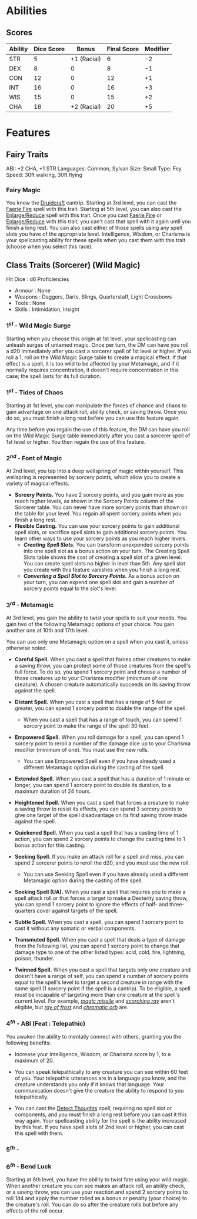 # Abilities
## Scores

Ability|Dice Score|Bonus|Final Score|Modifier
---|---|---|---|---
STR|5|+1 (Racial)|6|-2
DEX|8|0|8|-1
CON|12|0|12|+1
INT|16|0|16|+3
WIS|15|0|15|+2
CHA|18|+2 (Racial)|20|+5
# Features
## Fairy Traits
ABI: +2 CHA, +1 STR
Languages: Common, Sylvan
Size: Small
Type: Fey
Speed: 30ft walking, 30ft flying
### Fairy Magic
You know the [Druidcraft](http://dnd5e.wikidot.com/spell:druidcraft) cantrip. Starting at 3rd level, you can cast the [Faerie Fire](http://dnd5e.wikidot.com/spell:faerie-fire) spell with this trait. Starting at 5th level, you can also cast the [Enlarge/Reduce](http://dnd5e.wikidot.com/spell:enlarge-reduce) spell with this trait. Once you cast [Faerie Fire](http://dnd5e.wikidot.com/spell:faerie-fire) or [Enlarge/Reduce](http://dnd5e.wikidot.com/spell:enlarge-reduce) with this trait, you can't cast that spell with it again until you finish a long rest. You can also cast either of those spells using any spell slots you have of the appropriate level. Intelligence, Wisdom, or Charisma is your spellcasting ability for these spells when you cast them with this trait (choose when you select this race).

## Class Traits (Sorcerer) (Wild Magic)
Hit Dice : d6
Proficiencies
- Armour : None
- Weapons : Daggers, Darts, Slings, Quarterstaff, Light Crossbows
- Tools : None
- Skills : Intimidation, Insight

### $1^{st}$ - Wild Magic Surge
Starting when you choose this origin at 1st level, your spellcasting can unleash surges of untamed magic. Once per turn, the DM can have you roll a d20 immediately after you cast a sorcerer spell of 1st level or higher. If you roll a 1, roll on the Wild Magic Surge table to create a magical effect. If that effect is a spell, it is too wild to be affected by your Metamagic, and if it normally requires concentration, it doesn't require concentration in this case; the spell lasts for its full duration.

### $1^{st}$ - Tides of Chaos
Starting at 1st level, you can manipulate the forces of chance and chaos to gain advantage on one attack roll, ability check, or saving throw. Once you do so, you must finish a long rest before you can use this feature again.

Any time before you regain the use of this feature, the DM can have you roll on the Wild Magic Surge table immediately after you cast a sorcerer spell of 1st level or higher. You then regain the use of this feature.

### $2^{nd}$ - Font of Magic
At 2nd level, you tap into a deep wellspring of magic within yourself. This wellspring is represented by sorcery points, which allow you to create a variety of magical effects.

- **Sorcery Points.** You have 2 sorcery points, and you gain more as you reach higher levels, as shown in the Sorcery Points column of the Sorcerer table. You can never have more sorcery points than shown on the table for your level. You regain all spent sorcery points when you finish a long rest.
- **Flexible Casting.** You can use your sorcery points to gain additional spell slots, or sacrifice spell slots to gain additional sorcery points. You learn other ways to use your sorcery points as you reach higher levels.
    - **_Creating Spell Slots._** You can transform unexpended sorcery points into one spell slot as a bonus action on your turn. The Creating Spell Slots table shows the cost of creating a spell slot of a given level. You can create spell slots no higher in level than 5th. Any spell slot you create with this feature vanishes when you finish a long rest.
    - **_Converting a Spell Slot to Sorcery Points._** As a bonus action on your turn, you can expend one spell slot and gain a number of sorcery points equal to the slot's level.

### $3^{rd}$ - Metamagic
At 3rd level, you gain the ability to twist your spells to suit your needs. You gain two of the following Metamagic options of your choice. You gain another one at 10th and 17th level.

You can use only one Metamagic option on a spell when you cast it, unless otherwise noted.

- **Careful Spell.** When you cast a spell that forces other creatures to make a saving throw, you can protect some of those creatures from the spell's full force. To do so, you spend 1 sorcery point and choose a number of those creatures up to your Charisma modifier (minimum of one creature). A chosen creature automatically succeeds on its saving throw against the spell.

- **Distant Spell.** When you cast a spell that has a range of 5 feet or greater, you can spend 1 sorcery point to double the range of the spell.
    - When you cast a spell that has a range of touch, you can spend 1 sorcery point to make the range of the spell 30 feet.

- **Empowered Spell.** When you roll damage for a spell, you can spend 1 sorcery point to reroll a number of the damage dice up to your Charisma modifier (minimum of one). You must use the new rolls.
    - You can use Empowered Spell even if you have already used a different Metamagic option during the casting of the spell.

- **Extended Spell.** When you cast a spell that has a duration of 1 minute or longer, you can spend 1 sorcery point to double its duration, to a maximum duration of 24 hours.

- **Heightened Spell.** When you cast a spell that forces a creature to make a saving throw to resist its effects, you can spend 3 sorcery points to give one target of the spell disadvantage on its first saving throw made against the spell.

- **Quickened Spell.** When you cast a spell that has a casting time of 1 action, you can spend 2 sorcery points to change the casting time to 1 bonus action for this casting.

- **Seeking Spell.** If you make an attack roll for a spell and miss, you can spend 2 sorcerer points to reroll the d20, and you must use the new roll.
    - You can use Seeking Spell even if you have already used a different Metamagic option during the casting of the spell.

- **Seeking Spell (UA).** When you cast a spell that requires you to make a spell attack roll or that forces a target to make a Dexterity saving throw, you can spend 1 sorcery point to ignore the effects of half- and three-quarters cover against targets of the spell.

- **Subtle Spell.** When you cast a spell, you can spend 1 sorcery point to cast it without any somatic or verbal components.

- **Transmuted Spell.** When you cast a spell that deals a type of damage from the following list, you can spend 1 sorcery point to change that damage type to one of the other listed types: acid, cold, fire, lightning, poison, thunder.

- **Twinned Spell.** When you cast a spell that targets only one creature and doesn't have a range of self, you can spend a number of sorcery points equal to the spell's level to target a second creature in range with the same spell (1 sorcery point if the spell is a cantrip). To be eligible, a spell must be incapable of targeting more than one creature at the spell's current level. For example, _[magic missile](http://dnd5e.wikidot.com/spell:magic-missile)_ and _[scorching ray](http://dnd5e.wikidot.com/spell:scorching-ray)_ aren't eligible, but _[ray of frost](http://dnd5e.wikidot.com/spell:ray-of-frost)_ and _[chromatic orb](http://dnd5e.wikidot.com/spell:chromatic-orb)_ are.

### $4^{th}$ - ABI (Feat : Telepathic)

You awaken the ability to mentally connect with others, granting you the following benefits:

- Increase your Intelligence, Wisdom, or Charisma score by 1, to a maximum of 20.

- You can speak telepathically to any creature you can see within 60 feet of you. Your telepathic utterances are in a language you know, and the creature understands you only if it knows that language. Your communication doesn't give the creature the ability to respond to you telepathically.

- You can cast the [Detect Thoughts](http://dnd5e.wikidot.com/spell:detect-thoughts) spell, requiring no spell slot or components, and you must finish a long rest before you can cast it this way again. Your spellcasting ability for the spell is the ability increased by this feat. If you have spell slots of 2nd level or higher, you can cast this spell with them.

### $5^{th}$ - 

### $6^{th}$ - Bend Luck
Starting at 6th level, you have the ability to twist fate using your wild magic. When another creature you can see makes an attack roll, an ability check, or a saving throw, you can use your reaction and spend 2 sorcery points to roll 1d4 and apply the number rolled as a bonus or penalty (your choice) to the creature's roll. You can do so after the creature rolls but before any effects of the roll occur.